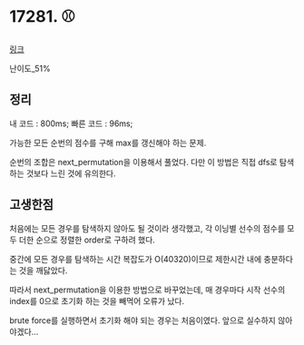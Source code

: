 # 17281. ⚾

[링크](https://www.acmicpc.net/problem/17281)

난이도\_51%

## 정리

내 코드 : 800ms;
빠른 코드 : 96ms;

가능한 모든 순번의 점수를 구해 max를 갱신해야 하는 문제.

순번의 조합은 next_permutation을 이용해서 풀었다.
다만 이 방법은 직접 dfs로 탐색하는 것보다 느린 것에 유의한다.

## 고생한점

처음에는 모든 경우를 탐색하지 않아도 될 것이라 생각했고, 각 이닝별 선수의 점수를 모두 더한 순으로 정렬한 order로 구하려 했다.

중간에 모든 경우를 탐색하는 시간 복잡도가 O(40320)이므로 제한시간 내에 충분하다는 것을 깨닳았다.

따라서 next_permutation을 이용한 방법으로 바꾸었는데, 매 경우마다 시작 선수의 index를 0으로 초기화 하는 것을 빼먹어 오류가 났다.

brute force를 실행하면서 초기화 해야 되는 경우는 처음이였다. 앞으로 실수하지 않아야겠다...
